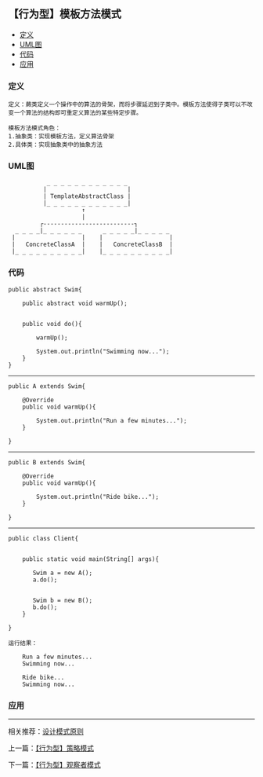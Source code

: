 

## 【行为型】模板方法模式

*   [定义](#define)
*   [UML图](#UML)
*   [代码](#code)
*   [应用](#app)




<h3 id="define">定义</h3>

    定义：蕨类定义一个操作中的算法的骨架，而将步骤延迟到子类中。模板方法使得子类可以不改变一个算法的结构即可重定义算法的某些特定步骤。
    
    模板方法模式角色：
    1.抽象类：实现模板方法，定义算法骨架
    2.具体类：实现抽象类中的抽象方法

<h3 id="UML">UML图</h3>

               _ _ _ _ _ _ _ _ _ _ _ _
              |                       |
              | TemplateAbstractClass |
              |_ _ _ _ _ _ _ _ _ _ _ _|
                         ↑      
                         | 
             ┌--------------------------┐        
      _ _ _ _|_ _ _ _ _ _      _ _ _ _ _|_ _ _ _ _ 
     |                   |    |                   |
     |   ConcreteClassA  |    |   ConcreteClassB  |
     |_ _ _ _ _ _ _ _ _ _|    |_ _ _ _ _ _ _ _ _ _|

   

<h3 id="code">代码</h3>

    public abstract Swim{

        public abstract void warmUp();
        
        
        public void do(){
        
            warmUp();
            
            System.out.println("Swimming now...");
        }
    }


***

    public A extends Swim{
    
        @Override
        public void warmUp(){
        
            System.out.println("Run a few minutes...");
        }
    
    }

***

    public B extends Swim{
    
        @Override
        public void warmUp(){
        
            System.out.println("Ride bike...");
        }
    
    }
***

  
    public class Client{


        public static void main(String[] args){
            
           Swim a = new A();
           a.do();
           
           
           Swim b = new B();
           b.do();
        }

    }

    运行结果：

        Run a few minutes...
        Swimming now...

        Ride bike...
        Swimming now...
        



<h3 id="app">应用</h3>



***

相关推荐：[设计模式原则](./Principle)


上一篇：[【行为型】策略模式](./Strategy)

下一篇：[【行为型】观察者模式](./Observer)







